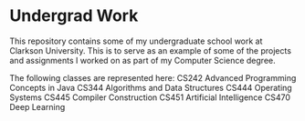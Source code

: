 # Undergrad Work

<!---
Link to CS350 github repo
Rename files and folders
Maybe add:
    Haskell
    Automata
--->
This repository contains some of my undergraduate school work at Clarkson University.
This is to serve as an example of some of the projects and assignments I worked on as part of my Computer Science degree.

The following classes are represented here:
CS242 Advanced Programming Concepts in Java
CS344 Algorithms and Data Structures
CS444 Operating Systems
CS445 Compiler Construction
CS451 Artificial Intelligence
CS470 Deep Learning
